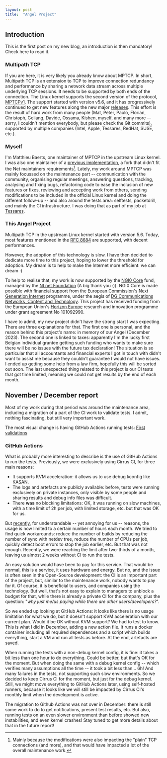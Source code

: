 ```yaml
---
layout: post
title:  "Angel Project"
---
```


## Introduction

This is the first post on my new blog, an introduction is then mandatory! Check
here to read it.

<!--more-->

### Multipath TCP

If you are here, it is very likely you already know about MPTCP. In short,
Multipath TCP is an extension to TCP to improve connection redundancy and
performance by sharing a network data stream across multiple underlying TCP
sessions. It needs to be supported by both ends of the connection. The Linux
kernel supports the second version of the protocol,
[MPTCPv1](https://www.rfc-editor.org/rfc/rfc8684.html). The support started with
version v5.6, and it has progressively continued to get new features along the
new major [releases](https://github.com/multipath-tcp/mptcp_net-next/wiki/#changelog).
This effort is the result of hard work from many people (Mat, Peter, Paolo,
Florian, Christoph, Geliang, Davide, Ossama, Kishen, myself, and many more --
sorry, I couldn't mention everybody, but please check the Git commits),
supported by multiple companies (Intel, Apple, Tessares, RedHat, SUSE, etc.).

### Myself

I'm Matthieu Baerts, one maintainer of MPTCP in the upstream Linux kernel. I was
also one maintainer of a [previous implementation](https://github.com/multipath-tcp/mptcp),
a fork that didn't fit the Net maintainers requirements[^fork]. Lately, my work
around MPTCP was mainly focussed on the maintenance part -- communication with
the community, organising regular meetings, answering questions, tracking,
analysing and fixing bugs, refactoring code to ease the inclusion of new
features or fixes, reviewing and accepting work from others, sending
modifications to be included in the official Linux kernel and doing the
different follow-up -- and also around the tests area: selftests, packetdrill,
and mainly the CI infrastructure. I was doing that as part of my job at
[Tessares](https://www.tessares.net).

[^fork]:
    Mainly because the modifications were also impacting the "plain" TCP
    connections (and more), and that would have impacted a lot of the
    overall maintenance work.

### This Angel Project

Multipath TCP in the upstream Linux kernel started with version 5.6. Today, most
features mentioned in the [RFC 8684](https://www.rfc-editor.org/rfc/rfc8684.html)
are supported, with decent performances.

However, the adoption of this technology is slow. I have then decided to
dedicate more time to this project, hoping to lower the threshold for adoption.
My dream is to help to make the Internet more efficient: we can dream :)

To help to realise that, my work is now supported by the
[NGI0 Core](https://nlnet.nl/core/) fund, managed by the
[NLnet Foundation](https://nlnet.nl) (A big thank you :)). NGI0 Core is made
possible with [financial support](https://nlnet.nl/core/acknowledgement.pdf)
from the [European Commission](https://ec.europa.eu/)'s
[Next Generation Internet](https://ngi.eu/) programme, under the aegis of
[DG Communications Networks, Content and Technology](https://ec.europa.eu/info/departments/communications-networks-content-and-technology_en).
This project has received funding from the European Union's
[Horizon Europe](https://ec.europa.eu/programmes/horizoneurope/) research and
innovation programme under grant agreement No 101092990.

I have to admit, my new project didn't have the strong start I was expecting.
There are three explanations for that. The first one is personal, and the reason
behind this project's name: in memory of our Angel (December 2023). The second
one is linked to taxes: apparently I'm the lucky first Belgian individual
grantee getting such funding who wants to make sure there will be no issues with
the future tax declaration! The situation is so particular that all accountants
and financial experts I got in touch with didn't want to assist me because they
couldn't guarantee I would not have issues. I ended up getting some help from a
law firm, hopefully this will be sorted out soon. The last unexpected thing
related to this project is our CI tests that got time limited, meaning we could
not get results by the end of each month.

## November / December report

Most of my work during that period was around the maintenance area, including
a migration of a part of the CI work to validate tests. I admit, nothing
fascinating, but still very important work.

The most visual change is having GitHub Actions running tests:
[First validations](https://github.com/matttbe/mptcp_net-next/actions/workflows/tests.yml)

### GitHub Actions

What is probably more interesting to describe is the use of GitHub Actions to
run the tests. Previously, we were exclusively using Cirrus CI, for three main
reasons:

- It supports KVM acceleration: it allows us to use debug kconfig like KASAN.
- The logs and artefacts are publicly available: before, tests were running
  exclusively on private instances, only visible by some people and sharing
  results and debug info files was difficult.
- There **was** no blocking limitations: OK, it was running on slow machines,
  with a time limit of 2h per job, with limited storage, etc. but that was OK
  for us.

But [recently](https://cirrus-ci.org/blog/2023/07/17/limiting-free-usage-of-cirrus-ci/),
for understandable -- yet annoying for us -- reasons, the usage is now limited
to a certain number of hours each  month. We tried to find quick workarounds:
reduce the number of builds by reducing the number of sync with netdev tree,
reduce the number of CPUs per job, quickly detect boot errors to stop the job
earlier, etc. But that was not enough. Recently, we were reaching the limit
after two-thirds of a month, leaving us almost 2 weeks without CI to run the
tests.

An easy solution would have been to pay for this service. That would be normal,
this is a service, it uses hardware and energy. But no, and the issue is often
seen in the Open-Source development: the CI is an important part of the project,
but, similar to the maintenance work, nobody wants to pay for it. Of course, it
is beneficial to users, and companies using the technology. But well, that's not
easy to explain to managers to unblock a budget for that, while there is already
a private CI for the company, plus the question: "_why just me/us paying while
there are other users/developers?_".

So we ended up looking at GitHub Actions: it looks like there is no usage
limitation for what we do, but it doesn't support KVM acceleration with our
current plan. Would it be OK without KVM support? We had to test to know. This
is what I did in December, adding a new action file. It runs a docker container
including all required dependences and a script which builds everything, start a
VM and run all tests as before. At the end, artefacts are saved.

When running the tests with a non-debug kernel config, it is fine: it takes a
bit less than one hour to do everything. Could be better, but that's OK for the
moment. But when doing the same with a debug kernel config -- which verifies
many assumptions all the time -- it took a bit less than... 6h! And many
failures in the tests, not supporting such slow environments. So we decided to
keep Cirrus CI for the moment, but just for the debug kernel. Still, we might
move everything to GitHub Actions later, using self-hosted runners, because it
looks like we will still be impacted by Cirrus CI's monthly limit when the
development is active.

The migration to Github Actions was not over in December: there is still some
work to do to get notifications, present test results, etc. But also, running
tests on an even slower environment than before showed new instabilities, and
even kernel crashes! Stay tuned to get more details about that in the future
report!
